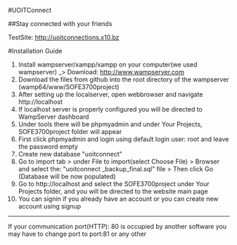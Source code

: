 
[logo]: https://github.com/adam-p/markdown-here/raw/master/src/common/images/icon48.png "Logo Title Text 2"

#UOITConnect

##Stay connected with your friends

TestSite: http://uoitconnections.x10.bz

#Installation Guide

1. Install wampserver/xampp/xampp on your computer(we used wampserver)   _> Download: http://www.wampserver.com
2. Download the files from github into the root directory of the wampserver (wamp64/www/SOFE3700project)
3. After setting up the localserver, open webbrowser and navigate http://localhost
4. If localhost server is properly configured you will be directed to WampServer dashboard
5. Under tools there will be phpmyadmin and under Your Projects, SOFE3700project folder will appear
6. First click phpmyadmin and login using default login user: root and leave the password empty 
7. Create new database "uoitconnect"
8. Go to import tab > under File to import(select Choose File) > Browser and select the: "uoitconnect _backup_final.sql" file > Then click Go (Database will be now populated)
9. Go to http://localhost and select the SOFE3700project under Your Projects folder, and you will be directed to the website main page
10. You can signin if you already have an account or you can create new account using signup

-------

If your communication port(HTTP): 80 is occupied by another software you may have to change port to port:81 or any other
